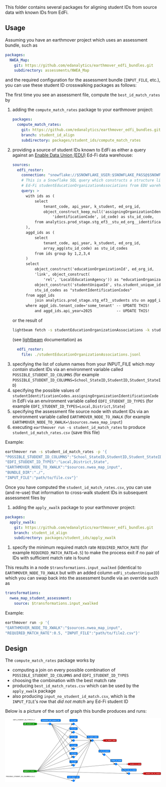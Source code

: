 This folder contains several packages for aligning student IDs from source data with known IDs from EdFi.

## Usage

Assuming you have an earthmover project which uses an assessment bundle, such as
```yaml
packages:
  NWEA_Map:
    git: https://github.com/edanalytics/earthmover_edfi_bundles.git
    subdirectory: assessments/NWEA_Map
```
and the required configuration for the assessment bundle (`INPUT_FILE`, etc.), you can use these student ID crosswalking packages as follows:

The first time you see an assessment file, compute the `best_id_match_rates` by
1. adding the `compute_match_rates` package to your earthmover project:
    ```yaml
    packages:
      compute_match_rates:
        git: https://github.com/edanalytics/earthmover_edfi_bundles.git
        branch: student_id_align
        subdirectory: packages/student_ids/compute_match_rates
    ```
1. providing a source of student IDs known to EdFi as either a query against an [Enable Data Union (EDU)](https://enabledataunion.org/) Ed-Fi data warehouse:
    ```yaml
    sources:
      edfi_roster:
        connection: "snowflake://$SNOWFLAKE_USER:$SNOWFLAKE_PASS@$SNOWFLAKE_ACCOUNT?warehouse=$SNOWFLAKE_WAREHOUSE"
        # This is a Snowflake SQL query which constructs a structure like the student ID portion of
        # Ed-Fi studentEducationOrganizationAssociations from EDU warehouse data:
        query: >
          with ids as (
              select
                  tenant_code, api_year, k_student, ed_org_id,
                  object_construct_keep_null('assigningOrganizationIdentificationCode', id_system,
                      'identificationCode', id_code) as stu_id_code,
              from analytics.prod_stage.stg_ef3__stu_ed_org__identification_codes
          ),
          aggd_ids as (
              select
                  tenant_code, api_year, k_student, ed_org_id,
                  array_agg(stu_id_code) as stu_id_codes
              from ids group by 1,2,3,4
          )
          select
              object_construct('educationOrganizationId', ed_org_id,
              'link', object_construct(
                  'rel', 'LocalEducationAgency')) as "educationOrganizationReference",
              object_construct('studentUniqueId', stu.student_unique_id) as "studentReference",
              stu_id_codes as "studentIdentificationCodes"
          from aggd_ids
              join analytics.prod_stage.stg_ef3__students stu on aggd_ids.k_student=stu.k_student
          where aggd_ids.tenant_code='some_tenant' -- UPDATE THIS!
              and aggd_ids.api_year=2025           -- UPDATE THIS!
    ```
    or the result of
    ```sh
    lightbeam fetch -s studentEducationOrganizationAssociations -k studentIdentificationCodes,educationOrganizationReference,studentReference
    ```
    (see [lightbeam](https://github.com/edanalytics/lightbeam) documentation) as
    ```yaml
      edfi_roster:
        file: ./studentEducationOrganizationAssociations.jsonl
    ```
1. specifying the list of column names from your INPUT_FILE which *may contain* student IDs via an environment variable called `POSSIBLE_STUDENT_ID_COLUMNS` (for example `POSSIBLE_STUDENT_ID_COLUMNS=School_StateID,StudentID,Student_StateID`)
1. specifying the possible values of `studentIdentificationCodes.assigningOrganizationIdentificationCode` in EdFi via an environment variable called `EDFI_STUDENT_ID_TYPES` (for example `EDFI_STUDENT_ID_TYPES=Local,District,State`)
1. specifying the assessment file source node with student IDs via an environment variable called `EARTHMOVER_NODE_TO_XWALK` (for example `EARTHMOVER_NODE_TO_XWALK=\$sources.nwea_map_input`)
1. executing `earthmover run -s student_id_match_rates` to produce `student_id_match_rates.csv` (save this file)

Example:
```bash
earthmover run -s student_id_match_rates -p '{
"POSSIBLE_STUDENT_ID_COLUMNS":"School_StateID,StudentID,Student_StateID",
"EDFI_STUDENT_ID_TYPES":"Local,District,State",
"EARTHMOVER_NODE_TO_XWALK":"$sources.nwea_map_input",
"BUNDLE_DIR":"./",
"INPUT_FILE":"path/to/file.csv"}'
```

Once you have computed the `student_id_match_rates.csv`, you can use (and re-use) that information to cross-walk student IDs in subsequent assessment files by
1. adding the `apply_xwalk` package to your earthmover project:
```yaml
packages:
  apply_xwalk:
    git: https://github.com/edanalytics/earthmover_edfi_bundles.git
    branch: student_id_align
    subdirectory: packages/student_ids/apply_xwalk
```
1. specify the minimum required match rate `REQUIRED_MATCH_RATE` (for example `REQUIRED_MATCH_RATE=0.5`) to make the process exit if no pair of IDs with sufficient match rate is found

This results in a node `$transformations.input_xwalked` (identical to `EARTHMOVER_NODE_TO_XWALK` but with an added column `edFi_studentUniqueID`) which you can swap back into the assessment bundle via an override such as
```yaml
transformations:
  nwea_map_student_assessment:
    source: $transformations.input_xwalked
```

Example:
```bash
earthmover run -p '{
"EARTHMOVER_NODE_TO_XWALK":"$sources.nwea_map_input",
"REQUIRED_MATCH_RATE":0.5, "INPUT_FILE":"path/to/file2.csv"}'
```


## Design

The `compute_match_rates` package works by
* computing a join on every possible combination of `POSSIBLE_STUDENT_ID_COLUMNS` and `EDFI_STUDENT_ID_TYPES`
* choosing the combination with the best match rate
* producing `best_id_match_rates.csv` which can be used by the `apply_xwalk` package
* also producing `input_no_student_id_match.csv`, which is the `INPUT_FILE`'s row that *did not match* any Ed-Fi student ID

Below is a picture of the sort of graph this bundle produces and runs:

![Graph](./earthmover_student_id_bundle.svg)

